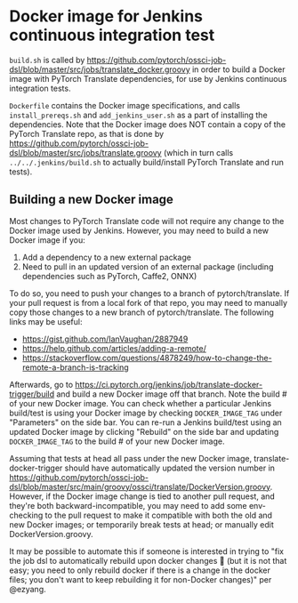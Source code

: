 # Docker image for Jenkins continuous integration test

`build.sh` is called by
https://github.com/pytorch/ossci-job-dsl/blob/master/src/jobs/translate_docker.groovy
in order to build a Docker image with PyTorch Translate dependencies, for use
by Jenkins continuous integration tests.

`Dockerfile` contains the Docker image specifications, and calls
`install_prereqs.sh` and `add_jenkins_user.sh` as a part of installing the
dependencies. Note that the Docker image does NOT contain a copy of the
PyTorch Translate repo, as that is done by
https://github.com/pytorch/ossci-job-dsl/blob/master/src/jobs/translate.groovy
(which in turn calls `../../.jenkins/build.sh` to actually build/install
PyTorch Translate and run tests).

## Building a new Docker image

Most changes to PyTorch Translate code will not require any change to the
Docker image used by Jenkins. However, you may need to build a new Docker image
if you:
1. Add a dependency to a new external package
2. Need to pull in an updated version of an external package (including
dependencies such as PyTorch, Caffe2, ONNX)

To do so, you need to push your changes to a branch of pytorch/translate.
If your pull request is from a local fork of that repo, you may need to
manually copy those changes to a new branch of pytorch/translate.
The following links may be useful:
* https://gist.github.com/IanVaughan/2887949
* https://help.github.com/articles/adding-a-remote/
* https://stackoverflow.com/questions/4878249/how-to-change-the-remote-a-branch-is-tracking

Afterwards, go to https://ci.pytorch.org/jenkins/job/translate-docker-trigger/build
and build a new Docker image off that branch. Note the build # of your new
Docker image. You can check whether a particular Jenkins build/test is using
your Docker image by checking `DOCKER_IMAGE_TAG` under "Parameters" on the
side bar. You can re-run a Jenkins build/test using an updated Docker image by
clicking "Rebuild" on the side bar and updating `DOCKER_IMAGE_TAG` to the
build # of your new Docker image.

Assuming that tests at head all pass under the new Docker image,
translate-docker-trigger should have automatically updated the version number in
https://github.com/pytorch/ossci-job-dsl/blob/master/src/main/groovy/ossci/translate/DockerVersion.groovy.
However, if the Docker image change is tied to another pull request, and they're
both backward-incompatible, you may need to add some env-checking to the
pull request to make it compatible with both the old and new Docker images;
or temporarily break tests at head; or manually edit DockerVersion.groovy.

It may be possible to automate this if someone is interested in trying to
"fix the job dsl to automatically rebuild upon docker changes 🙂
(but it is not that easy; you need to only rebuild docker if there is
a change in the docker files; you don't want to keep rebuilding it for
non-Docker changes)" per @ezyang.
